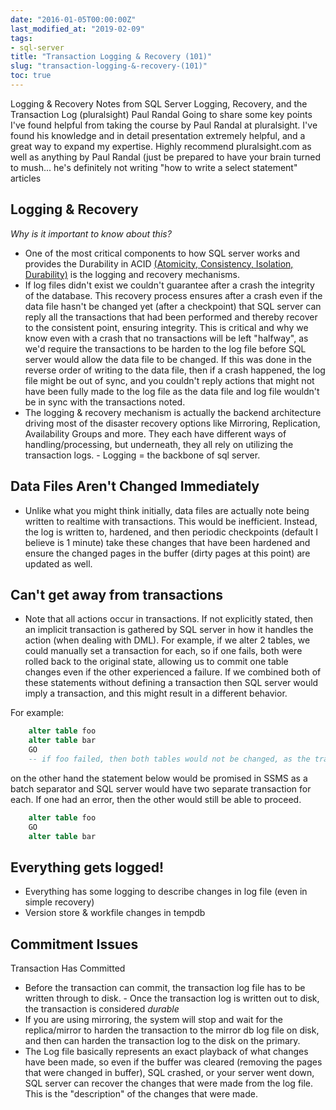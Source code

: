```yaml
---
date: "2016-01-05T00:00:00Z"
last_modified_at: "2019-02-09"
tags:
- sql-server
title: "Transaction Logging & Recovery (101)"
slug: "transaction-logging-&-recovery-(101)"
toc: true
---
```


Logging & Recovery Notes from SQL Server Logging, Recovery, and the Transaction Log (pluralsight) Paul Randal
Going to share some key points I've found helpful from taking the course by Paul Randal at pluralsight. I've found his knowledge and in detail presentation extremely helpful, and a great way to expand my expertise. Highly recommend pluralsight.com as well as anything by Paul Randal (just be prepared to have your brain turned to mush... he's definitely not writing "how to write a select statement" articles

## Logging & Recovery

_Why is it important to know about this?_

*   One of the most critical components to how SQL server works and provides the Durability in ACID [(Atomicity, Consistency, Isolation, Durability)](http://blog.sqlauthority.com/2007/12/09/sql-server-acid-atomicity-consistency-isolation-durability) is the logging and recovery mechanisms.
*   If log files didn't exist we couldn't guarantee after a crash the integrity of the database. This recovery process ensures after a crash even if the data file hasn't be changed yet (after a checkpoint) that SQL server can reply all the transactions that had been performed and thereby recover to the consistent point, ensuring integrity. This is critical and why we know even with a crash that no transactions will be left "halfway", as we'd require the transactions to be harden to the log file before SQL server would allow the data file to be changed. If this was done in the reverse order of writing to the data file, then if a crash happened, the log file might be out of sync, and you couldn't reply actions that might not have been fully made to the log file as the data file and log file wouldn't be in sync with the transactions noted.
*   The logging & recovery mechanism is actually the backend architecture driving most of the disaster recovery options like Mirroring, Replication, Availability Groups and more. They each have different ways of handling/processing, but underneath, they all rely on utilizing the transaction logs. - Logging = the backbone of sql server.

## Data Files Aren't Changed Immediately

*   Unlike what you might think initially, data files are actually note being written to realtime with transactions. This would be inefficient. Instead, the log is written to, hardened, and then periodic checkpoints (default I believe is 1 minute) take these changes that have been hardened and ensure the changed pages in the buffer (dirty pages at this point) are updated as well.

## Can't get away from transactions

*   Note that all actions occur in transactions. If not explicitly stated, then an implicit transaction is gathered by SQL server in how it handles the action (when dealing with DML). For example, if we alter 2 tables, we could manually set a transaction for each, so if one fails, both were rolled back to the original state, allowing us to commit one table changes even if the other experienced a failure. If we combined both of these statements without defining a transaction then SQL server would imply a transaction, and this might result in a different behavior.

For example:

```sql
    alter table foo
    alter table bar
    GO
    -- if foo failed, then both tables would not be changed, as the transaction itself failed
```

on the other hand the statement below would be promised in SSMS as a batch separator and SQL server would have two separate transaction for each. If one had an error, then the other would still be able to proceed.

```sql
    alter table foo
    GO
    alter table bar
```

## Everything gets logged!

*   Everything has some logging to describe changes in log file (even in simple recovery)
*   Version store & workfile changes in tempdb

## Commitment Issues

Transaction Has Committed

*   Before the transaction can commit, the transaction log file has to be written through to disk. - Once the transaction log is written out to disk, the transaction is considered _durable_
*   If you are using mirroring, the system will stop and wait for the replica/mirror to harden the transaction to the mirror db log file on disk, and then can harden the transaction log to the disk on the primary.
*   The Log file basically represents an exact playback of what changes have been made, so even if the buffer was cleared (removing the pages that were changed in buffer), SQL crashed, or your server went down, SQL server can recover the changes that were made from the log file. This is the "description" of the changes that were made.

